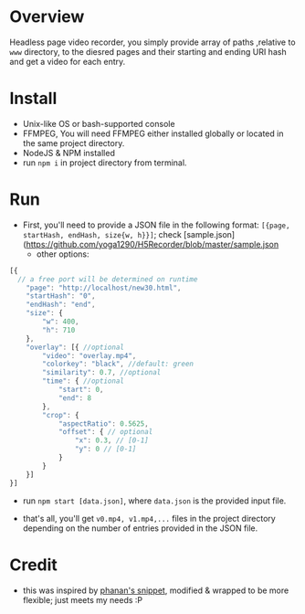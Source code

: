 # Overview
Headless page video recorder, you simply provide array of paths ,relative to `www` directory, to the diesred pages and their starting and ending URI hash and get a video for each entry.

# Install

+ Unix-like OS or bash-supported console
+ FFMPEG, You will need FFMPEG either installed globally or located in the same project directory.
+ NodeJS & NPM installed
+ run `npm i` in project directory from terminal.

# Run

+ First, you'll need to provide a JSON file in the following format: `[{page, startHash, endHash, size{w, h}}]`; check [sample.json](https://github.com/yoga1290/H5Recorder/blob/master/sample.json
  + other options:

```javascript
[{
  // a free port will be determined on runtime
	"page": "http://localhost/new30.html",
	"startHash": "0",
	"endHash": "end",
	"size": {
		"w": 400,
		"h": 710
	},
	"overlay": [{ //optional
		"video": "overlay.mp4",
		"colorkey": "black", //default: green
		"similarity": 0.7, //optional
		"time": { //optional
			"start": 0,
			"end": 8
		},
		"crop": {
			"aspectRatio": 0.5625,
			"offset": { // optional
				"x": 0.3, // [0-1]
				"y": 0 // [0-1]
			}
		}
	}]
}]
```

+ run `npm start [data.json]`, where `data.json` is the provided input file.

+ that's all, you'll get `v0.mp4, v1.mp4,...` files in the project directory depending on the number of entries provided in the JSON file.

# Credit
+ this was inspired by [phanan's snippet](https://gist.github.com/phanan/e03f75082e6eb114a35c#file-runner-js), modified & wrapped to be more flexible; just meets my needs :P
